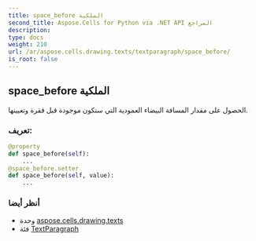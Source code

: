 ```yaml
---
title: space_before الملكية
second_title: Aspose.Cells for Python via .NET API المراجع
description:
type: docs
weight: 210
url: /ar/aspose.cells.drawing.texts/textparagraph/space_before/
is_root: false
---
```

##  space_before الملكية

الحصول على مقدار المسافة البيضاء العمودية التي ستكون موجودة قبل فقرة وتعيينها.
###  تعريف:
```python
@property
def space_before(self):
    ...
@space_before.setter
def space_before(self, value):
    ...
```

###  أنظر أيضا
* وحدة [aspose.cells.drawing.texts](../../)
* فئة [TextParagraph](/cells/python-net/ar/aspose.cells.drawing.texts/textparagraph)
